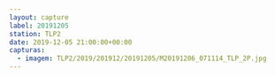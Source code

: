 ```yaml
---
layout: capture
label: 20191205
station: TLP2
date: 2019-12-05 21:00:00+00:00
capturas:
  - imagem: TLP2/2019/201912/20191205/M20191206_071114_TLP_2P.jpg
---
```

